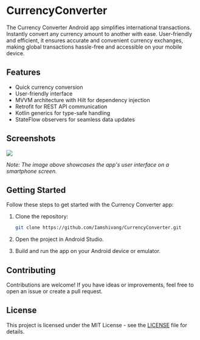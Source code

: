 # CurrencyConverter

The Currency Converter Android app simplifies international transactions. Instantly convert any currency amount to another with ease. User-friendly and efficient, it ensures accurate and convenient currency exchanges, making global transactions hassle-free and accessible on your mobile device.

## Features
- Quick currency conversion
- User-friendly interface
- MVVM architecture with Hilt for dependency injection
- Retrofit for REST API communication
- Kotlin generics for type-safe handling
- StateFlow observers for seamless data updates

## Screenshots

<p align="left"> <img src="gs://projemanange.appspot.com/gitHub images/Screenshot_2023-11-26-04-32-26-61_a566ee43e3a99caf042fbdbeffabbb16.jpg/?username=iamshivang&label=Profile%20views&color=0e75b6&style=flat"/> </p>

*Note: The image above showcases the app's user interface on a smartphone screen.*

## Getting Started

Follow these steps to get started with the Currency Converter app:

1. Clone the repository:

    ```bash
    git clone https://github.com/Iamshivang/CurrencyConverter.git
    ```

2. Open the project in Android Studio.

3. Build and run the app on your Android device or emulator.

## Contributing

Contributions are welcome! If you have ideas or improvements, feel free to open an issue or create a pull request.

## License

This project is licensed under the MIT License - see the [LICENSE](LICENSE) file for details.

